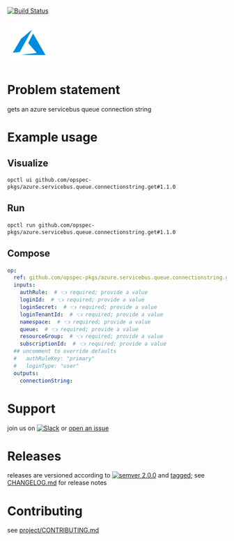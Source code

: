 [![Build Status](https://github.com/opspec-pkgs/azure.servicebus.queue.connectionstring.get/workflows/build/badge.svg?branch=main)](https://github.com/opspec-pkgs/azure.servicebus.queue.connectionstring.get/actions?query=workflow%3Abuild+branch%3Amain)

<img src="icon.svg" alt="icon" height="100px">

# Problem statement

gets an azure servicebus queue connection string

# Example usage

## Visualize

```shell
opctl ui github.com/opspec-pkgs/azure.servicebus.queue.connectionstring.get#1.1.0
```

## Run

```
opctl run github.com/opspec-pkgs/azure.servicebus.queue.connectionstring.get#1.1.0
```

## Compose

```yaml
op:
  ref: github.com/opspec-pkgs/azure.servicebus.queue.connectionstring.get#1.1.0
  inputs:
    authRule:  # 👈 required; provide a value
    loginId:  # 👈 required; provide a value
    loginSecret:  # 👈 required; provide a value
    loginTenantId:  # 👈 required; provide a value
    namespace:  # 👈 required; provide a value
    queue:  # 👈 required; provide a value
    resourceGroup:  # 👈 required; provide a value
    subscriptionId:  # 👈 required; provide a value
  ## uncomment to override defaults
  #   authRuleKey: "primary"
  #   loginType: "user"
  outputs:
    connectionString:
```

# Support

join us on
[![Slack](https://img.shields.io/badge/slack-opctl-E01563.svg)](https://join.slack.com/t/opctl/shared_invite/zt-51zodvjn-Ul_UXfkhqYLWZPQTvNPp5w)
or
[open an issue](https://github.com/opspec-pkgs/azure.servicebus.queue.connectionstring.get/issues)

# Releases

releases are versioned according to
[![semver 2.0.0](https://img.shields.io/badge/semver-2.0.0-brightgreen.svg)](http://semver.org/spec/v2.0.0.html)
and [tagged](https://git-scm.com/book/en/v2/Git-Basics-Tagging); see
[CHANGELOG.md](CHANGELOG.md) for release notes

# Contributing

see
[project/CONTRIBUTING.md](https://github.com/opspec-pkgs/project/blob/main/CONTRIBUTING.md)
